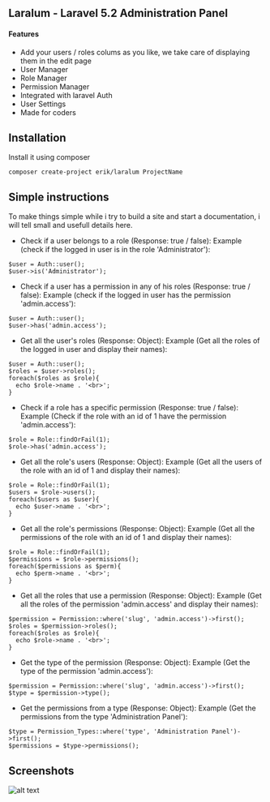 ## Laralum - Laravel 5.2 Administration Panel

#### Features
- Add your users / roles colums as you like, we take care of displaying them in the edit page
- User Manager
- Role Manager
- Permission Manager
- Integrated with laravel Auth
- User Settings
- Made for coders

## Installation
Install it using composer
```
composer create-project erik/laralum ProjectName
```

## Simple instructions
To make things simple while i try to build a site and start a documentation, i will tell small and usefull details here.

- Check if a user belongs to a role (Response: true / false):
Example (check if the logged in user is in the role 'Administrator'):
```
$user = Auth::user();
$user->is('Administrator');
```

- Check if a user has a permission in any of his roles (Response: true / false):
Example (check if the logged in user has the permission 'admin.access'):
```
$user = Auth::user();
$user->has('admin.access');
```

- Get all the user's roles (Response: Object):
Example (Get all the roles of the logged in user and display their names):
```
$user = Auth::user();
$roles = $user->roles();
foreach($roles as $role){
  echo $role->name . '<br>';
}
```

- Check if a role has a specific permission (Response: true / false):
Example (Check if the role with an id of 1 have the permission 'admin.access'):
```
$role = Role::findOrFail(1);
$role->has('admin.access');
```

- Get all the role's users (Response: Object):
Example (Get all the users of the role with an id of 1 and display their names):
```
$role = Role::findOrFail(1);
$users = $role->users();
foreach($users as $user){
  echo $user->name . '<br>';
}
```

- Get all the role's permissions (Response: Object):
Example (Get all the permissions of the role with an id of 1 and display their names):
```
$role = Role::findOrFail(1);
$permissions = $role->permissions();
foreach($permissions as $perm){
  echo $perm->name . '<br>';
}
```

- Get all the roles that use a permission (Response: Object):
Example (Get all the roles of the permission 'admin.access' and display their names):
```
$permission = Permission::where('slug', 'admin.access')->first();
$roles = $permission->roles();
foreach($roles as $role){
  echo $role->name . '<br>';
}
```

- Get the type of the permission (Response: Object):
Example (Get the type of the permission 'admin.access'):
```
$permission = Permission::where('slug', 'admin.access')->first();
$type = $permission->type();
```

- Get the permissions from a type (Response: Object):
Example (Get the permissions from the type 'Administration Panel'):
```
$type = Permission_Types::where('type', 'Administration Panel')->first();
$permissions = $type->permissions();
```

## Screenshots

![alt text](http://puu.sh/n3awr/cbb7ad607d.png "Logo Title Text 1")
